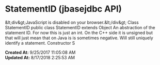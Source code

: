# StatementID (jbasejdbc API)

&amp;lt;div&amp;gt;JavaScript is disabled on your browser.&amp;lt;/div&amp;gt; Class StatementID public class StatementID extends Object An abstraction of the statement ID. For now this is just an int. On the C++ side it is unsigned but that will just mean that on Java is is sometimes negative. Will still uniquely identify a statement. Constructor S  

**Created At:** 9/25/2017 11:05:08 AM  
**Updated At:** 8/17/2018 2:25:53 AM  

